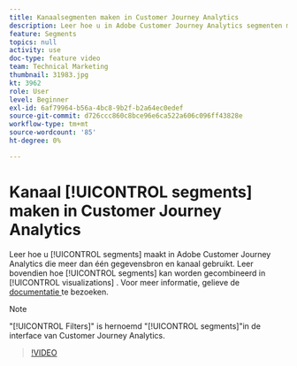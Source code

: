 ```yaml
---
title: Kanaalsegmenten maken in Customer Journey Analytics
description: Leer hoe u in Adobe Customer Journey Analytics segmenten maakt die meer dan één gegevensbron en kanaal gebruiken. Leer bovendien hoe de segmenten in visualisaties kunnen worden gecombineerd.
feature: Segments
topics: null
activity: use
doc-type: feature video
team: Technical Marketing
thumbnail: 31983.jpg
kt: 3962
role: User
level: Beginner
exl-id: 6af79964-b56a-4bc8-9b2f-b2a64ec0edef
source-git-commit: d726ccc860c8bce96e6ca522a606c096ff43828e
workflow-type: tm+mt
source-wordcount: '85'
ht-degree: 0%

---
```


# Kanaal [!UICONTROL segments] maken in Customer Journey Analytics

Leer hoe u [!UICONTROL segments] maakt in Adobe Customer Journey Analytics die meer dan één gegevensbron en kanaal gebruikt. Leer bovendien hoe [!UICONTROL segments] kan worden gecombineerd in [!UICONTROL visualizations] . Voor meer informatie, gelieve de [ documentatie ](https://experienceleague.adobe.com/nl/docs/analytics-platform/using/cja-components/cja-segments/filters-overview) te bezoeken.

>[!NOTE]
>
> &quot;[!UICONTROL Filters]&quot; is hernoemd &quot;[!UICONTROL segments]&quot;in de interface van Customer Journey Analytics.

>[!VIDEO](https://video.tv.adobe.com/v/31983/?quality=12&learn=on)
